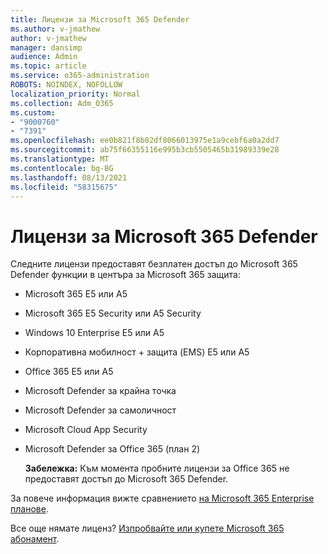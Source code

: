 ```yaml
---
title: Лицензи за Microsoft 365 Defender
ms.author: v-jmathew
author: v-jmathew
manager: dansimp
audience: Admin
ms.topic: article
ms.service: o365-administration
ROBOTS: NOINDEX, NOFOLLOW
localization_priority: Normal
ms.collection: Adm_O365
ms.custom:
- "9000760"
- "7391"
ms.openlocfilehash: ee0b821f8b02df8066013975e1a9cebf6a0a2dd7
ms.sourcegitcommit: ab75f66355116e995b3cb5505465b31989339e28
ms.translationtype: MT
ms.contentlocale: bg-BG
ms.lasthandoff: 08/13/2021
ms.locfileid: "58315675"
---
```

# <a name="licenses-for-microsoft-365-defender"></a>Лицензи за Microsoft 365 Defender

Следните лицензи предоставят безплатен достъп до Microsoft 365 Defender функции в центъра за Microsoft 365 защита:

- Microsoft 365 E5 или A5
- Microsoft 365 E5 Security или A5 Security
- Windows 10 Enterprise E5 или A5
- Корпоративна мобилност + защита (EMS) E5 или A5
- Office 365 E5 или A5
- Microsoft Defender за крайна точка
- Microsoft Defender за самоличност
- Microsoft Cloud App Security
- Microsoft Defender за Office 365 (план 2)

    **Забележка:** Към момента пробните лицензи за Office 365 не предоставят достъп до Microsoft 365 Defender.

За повече информация вижте сравнението [на Microsoft 365 Enterprise планове](https://go.microsoft.com/fwlink/?linkid=2143458).

Все още нямате лиценз? [Изпробвайте или купете Microsoft 365 абонамент](https://go.microsoft.com/fwlink/?linkid=2143625).
